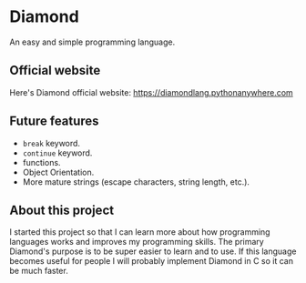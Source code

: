 # Diamond
An easy and simple programming language.

## Official website
Here's Diamond official website: https://diamondlang.pythonanywhere.com

## Future features
* `break` keyword.
* `continue` keyword.
* functions.
* Object Orientation.
* More mature strings (escape characters, string length, etc.).

## About this project
I started this project so that I can learn more about how programming languages works and improves my programming skills. The primary Diamond's purpose is to be super easier to learn and to use. If this language becomes useful for people I will probably implement Diamond in C so it can be much faster.
